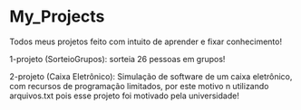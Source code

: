 # My_Projects
Todos meus projetos feito com intuito de aprender e fixar conhecimento!


1-projeto (SorteioGrupos):
sorteia 26 pessoas em grupos!

2-projeto (Caixa Eletrônico):
Simulação de software de um caixa eletrônico, com recursos de programação limitados, por este motivo n utilizando arquivos.txt
pois esse projeto foi motivado pela universidade!

